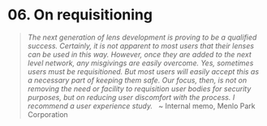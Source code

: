 # 06. On requisitioning

> *The next generation of lens development is proving to be a qualified success. Certainly, it is not apparent to most users that their lenses can be used in this way. However, once they are added to the next level network, any misgivings are easily overcome. Yes, sometimes users must be requisitioned. But most users will easily accept this as a necessary part of keeping them safe. Our focus, then, is not on removing the need or facility to requisition user bodies for security purposes, but on reducing user discomfort with the process. I recommend a user experience study.*
> &nbsp;
> ~ Internal memo, Menlo Park Corporation

&nbsp;